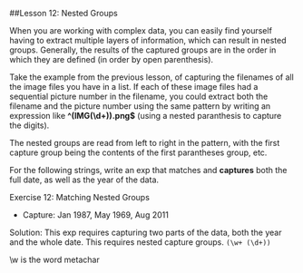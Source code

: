 ##Lesson 12: Nested Groups

When you are working with complex data, you can easily find yourself having to extract multiple layers of information, which can result in nested groups. Generally, the results of the captured groups are in the order in which they are defined (in order by open parenthesis).

Take the example from the previous lesson, of capturing the filenames of all the image files you have in a list. If each of these image files had a sequential picture number in the filename, you could extract both the filename and the picture number using the same pattern by writing an expression like **^(IMG(\d+))\.png$** (using a nested paranthesis to capture the digits).

The nested groups are read from left to right in the pattern, with the first capture group being the contents of the first parantheses group, etc.

For the following strings, write an exp that matches and **captures** both the full date, as well as the year of the data.

Exercise 12: Matching Nested Groups
- Capture: Jan 1987, May 1969, Aug 2011

Solution: This exp requires capturing two parts of the data, both the year and the whole date. This requires nested capture groups. `(\w+ (\d+))`

\w is the word metachar
